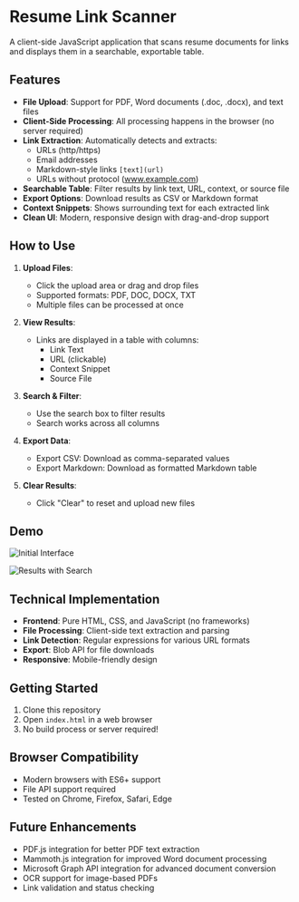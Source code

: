# Resume Link Scanner

A client-side JavaScript application that scans resume documents for links and displays them in a searchable, exportable table.

## Features

- **File Upload**: Support for PDF, Word documents (.doc, .docx), and text files
- **Client-Side Processing**: All processing happens in the browser (no server required)
- **Link Extraction**: Automatically detects and extracts:
  - URLs (http/https)
  - Email addresses
  - Markdown-style links `[text](url)`
  - URLs without protocol (www.example.com)
- **Searchable Table**: Filter results by link text, URL, context, or source file
- **Export Options**: Download results as CSV or Markdown format
- **Context Snippets**: Shows surrounding text for each extracted link
- **Clean UI**: Modern, responsive design with drag-and-drop support

## How to Use

1. **Upload Files**: 
   - Click the upload area or drag and drop files
   - Supported formats: PDF, DOC, DOCX, TXT
   - Multiple files can be processed at once

2. **View Results**: 
   - Links are displayed in a table with columns:
     - Link Text
     - URL (clickable)
     - Context Snippet
     - Source File

3. **Search & Filter**: 
   - Use the search box to filter results
   - Search works across all columns

4. **Export Data**: 
   - Export CSV: Download as comma-separated values
   - Export Markdown: Download as formatted Markdown table

5. **Clear Results**: 
   - Click "Clear" to reset and upload new files

## Demo

![Initial Interface](https://github.com/user-attachments/assets/ec6c4ee6-5435-4fd2-a4d9-cb6a5d5533ff)

![Results with Search](https://github.com/user-attachments/assets/5cc1ce6a-5d9b-440f-b3cc-8e39ceff3f29)

## Technical Implementation

- **Frontend**: Pure HTML, CSS, and JavaScript (no frameworks)
- **File Processing**: Client-side text extraction and parsing
- **Link Detection**: Regular expressions for various URL formats
- **Export**: Blob API for file downloads
- **Responsive**: Mobile-friendly design

## Getting Started

1. Clone this repository
2. Open `index.html` in a web browser
3. No build process or server required!

## Browser Compatibility

- Modern browsers with ES6+ support
- File API support required
- Tested on Chrome, Firefox, Safari, Edge

## Future Enhancements

- PDF.js integration for better PDF text extraction
- Mammoth.js integration for improved Word document processing
- Microsoft Graph API integration for advanced document conversion
- OCR support for image-based PDFs
- Link validation and status checking
